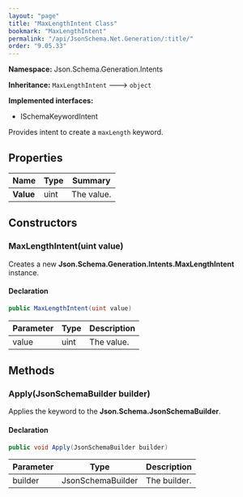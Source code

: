 ```yaml
---
layout: "page"
title: "MaxLengthIntent Class"
bookmark: "MaxLengthIntent"
permalink: "/api/JsonSchema.Net.Generation/:title/"
order: "9.05.33"
---
```

**Namespace:** Json.Schema.Generation.Intents

**Inheritance:**
`MaxLengthIntent`
 🡒 
`object`

**Implemented interfaces:**

- ISchemaKeywordIntent

Provides intent to create a `maxLength` keyword.

## Properties

| Name | Type | Summary |
|---|---|---|
| **Value** | uint | The value. |

## Constructors

### MaxLengthIntent(uint value)

Creates a new **Json.Schema.Generation.Intents.MaxLengthIntent** instance.

#### Declaration

```c#
public MaxLengthIntent(uint value)
```

| Parameter | Type | Description |
|---|---|---|
| value | uint | The value. |


## Methods

### Apply(JsonSchemaBuilder builder)

Applies the keyword to the **Json.Schema.JsonSchemaBuilder**.

#### Declaration

```c#
public void Apply(JsonSchemaBuilder builder)
```

| Parameter | Type | Description |
|---|---|---|
| builder | JsonSchemaBuilder | The builder. |


